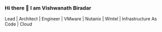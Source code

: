 ### Hi there 👋 I am Vishwanath Biradar
Lead | Architect | Engineer | VMware | Nutanix | Wintel | Infrastructure As Code | Cloud 



</p>
</div>

